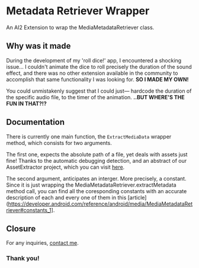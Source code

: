 # Metadata Retriever Wrapper

An AI2 Extension to wrap the MediaMetadataRetriever class.

## Why was it made

During the development of my 'roll dice!' app, I encountered a shocking issue... I couldn't animate the dice to roll precisely the duration of the sound effect, and there was no other extension available in the community to accomplish that same functionality I was looking for. **SO I MADE MY OWN!**

You could unmistakenly suggest that I could just— hardcode the duration of the specific audio file, to the timer of the animation. **..BUT WHERE'S THE FUN IN THAT?!?**

## Documentation

There is currently one main function, the `ExtractMediaData` wrapper method, which consists for two arguments.

The first one, expects the absolute path of a file, yet deals with assets just fine! Thanks to the automatic debugging detection, and an abstract of our AssetExtractor project, which you can visit [here](https://github.com/Brillianware/AssetExtractor/).

The second argument, anticipates an interger. More precisely, a constant. Since it is just wrapping the MediaMetadataRetriever.extractMetadata method call, you can find all the coresponding constants with an accurate description of each and every one of them in this [article] (https://developer.android.com/reference/android/media/MediaMetadataRetriever#constants_1].

## Closure

For any inquiries, [contact me](https://github.com/Brillianware).

### Thank you!

